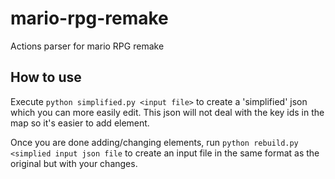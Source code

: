 # mario-rpg-remake
Actions parser for mario RPG remake


## How to use
Execute `python simplified.py <input file>` to create a 'simplified' json which you can more easily edit. This json will not deal with the key ids in the map so it's easier to add element.

Once you are done adding/changing elements, run `python rebuild.py <simplied input json file` to create an input file in the same format as the original but with your changes.